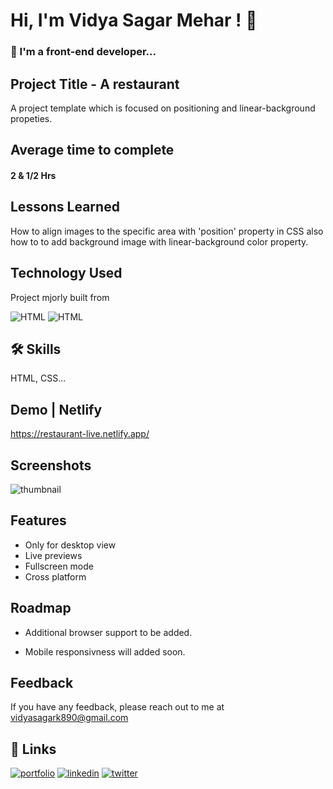 
# Hi, I'm Vidya Sagar Mehar ! 👋


### 🚀 I'm a front-end developer...



## Project Title - A restaurant

A project template which is focused on positioning and linear-background propeties.

## Average time to complete
#### 2 & 1/2 Hrs


## Lessons Learned

How to align images to the specific area with 'position' property in CSS also how to to add background image with linear-background color property.

## Technology Used

Project mjorly built from

![HTML](https://img.shields.io/badge/First%20tech-Html-brightgreen)
![HTML](https://img.shields.io/badge/SecondTech-CSS-blue)

## 🛠 Skills
HTML, CSS...

## Demo | Netlify
https://restaurant-live.netlify.app/


## Screenshots

![thumbnail](https://user-images.githubusercontent.com/92782806/183021908-9dcd1bde-0625-41ba-8d01-37c9a54b4a31.png)



## Features

- Only for desktop view
- Live previews
- Fullscreen mode
- Cross platform


## Roadmap

- Additional browser support to be added.

- Mobile responsivness will added soon.

## Feedback

If you have any feedback, please reach out to me at vidyasagark890@gmail.com


## 🔗 Links
[![portfolio](https://img.shields.io/badge/my_portfolio-000?style=for-the-badge&logo=ko-fi&logoColor=white)](https://vidya-sagar-portfolio.netlify.app/)
[![linkedin](https://img.shields.io/badge/linkedin-0A66C2?style=for-the-badge&logo=linkedin&logoColor=white)](https://www.linkedin.com/)
[![twitter](https://img.shields.io/badge/twitter-1DA1F2?style=for-the-badge&logo=twitter&logoColor=white)](https://twitter.com/Cherry_Reyans)

